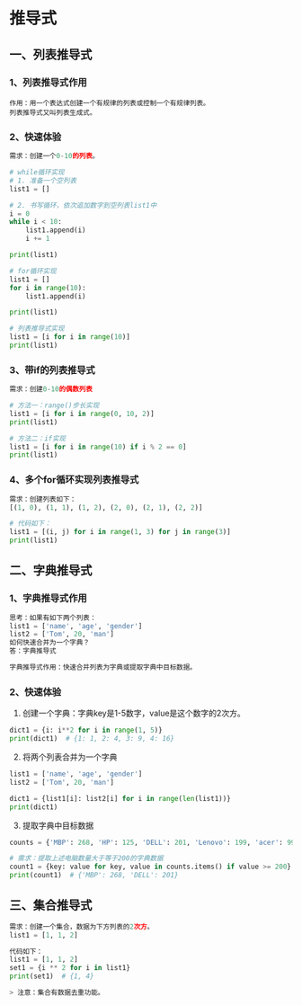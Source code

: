 # 推导式

## 一、列表推导式

### 1、列表推导式作用

```
作用：用一个表达式创建一个有规律的列表或控制一个有规律列表。
列表推导式又叫列表生成式。
```

### 2、快速体验

```py
需求：创建一个0-10的列表。

# while循环实现
# 1. 准备一个空列表
list1 = []

# 2. 书写循环，依次追加数字到空列表list1中
i = 0
while i < 10:
    list1.append(i)
    i += 1

print(list1)

# for循环实现
list1 = []
for i in range(10):
    list1.append(i)

print(list1)

# 列表推导式实现
list1 = [i for i in range(10)]
print(list1)
```

### 3、带if的列表推导式

```py
需求：创建0-10的偶数列表

# 方法一：range()步长实现
list1 = [i for i in range(0, 10, 2)]
print(list1)

# 方法二：if实现
list1 = [i for i in range(10) if i % 2 == 0]
print(list1) 
```



### 4、多个for循环实现列表推导式

```py
需求：创建列表如下：
[(1, 0), (1, 1), (1, 2), (2, 0), (2, 1), (2, 2)]

# 代码如下：
list1 = [(i, j) for i in range(1, 3) for j in range(3)]
print(list1)
```

## 二、字典推导式

### 1、字典推导式作用

```py
思考：如果有如下两个列表：
list1 = ['name', 'age', 'gender']
list2 = ['Tom', 20, 'man']
如何快速合并为一个字典？
答：字典推导式

字典推导式作用：快速合并列表为字典或提取字典中目标数据。
```

### 2、快速体验

1. 创建一个字典：字典key是1-5数字，value是这个数字的2次方。

``` python
dict1 = {i: i**2 for i in range(1, 5)}
print(dict1)  # {1: 1, 2: 4, 3: 9, 4: 16}
```

2. 将两个列表合并为一个字典

``` python 
list1 = ['name', 'age', 'gender']
list2 = ['Tom', 20, 'man']

dict1 = {list1[i]: list2[i] for i in range(len(list1))}
print(dict1)
```

3. 提取字典中目标数据

``` python
counts = {'MBP': 268, 'HP': 125, 'DELL': 201, 'Lenovo': 199, 'acer': 99}

# 需求：提取上述电脑数量大于等于200的字典数据
count1 = {key: value for key, value in counts.items() if value >= 200}
print(count1)  # {'MBP': 268, 'DELL': 201}
```

## 三、集合推导式

```py
需求：创建一个集合，数据为下方列表的2次方。
list1 = [1, 1, 2]

代码如下：
list1 = [1, 1, 2]
set1 = {i ** 2 for i in list1}
print(set1)  # {1, 4}

> 注意：集合有数据去重功能。
```